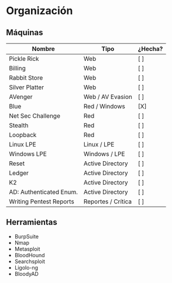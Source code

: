 # Organización

## Máquinas

| Nombre                  | Tipo               | ¿Hecha? |
| ----------------------- | ------------------ | ------- |
| Pickle Rick             | Web                | \[ ]    |
| Billing                 | Web                | \[ ]    |
| Rabbit Store            | Web                | \[ ]    |
| Silver Platter          | Web                | \[ ]    |
| AVenger                 | Web / AV Evasion   | \[ ]    |
| Blue                    | Red / Windows      | \[X]    |
| Net Sec Challenge       | Red                | \[ ]    |
| Stealth                 | Red                | \[ ]    |
| Loopback                | Red                | \[ ]    |
| Linux LPE               | Linux / LPE        | \[ ]    |
| Windows LPE             | Windows / LPE      | \[ ]    |
| Reset                   | Active Directory   | \[ ]    |
| Ledger                  | Active Directory   | \[ ]    |
| K2                      | Active Directory   | \[ ]    |
| AD: Authenticated Enum. | Active Directory   | \[ ]    |
| Writing Pentest Reports | Reportes / Crítica | \[ ]    |

## Herramientas

* BurpSuite
* Nmap
* Metasploit
* BloodHound
* Searchsploit
* Ligolo-ng
* BloodyAD
